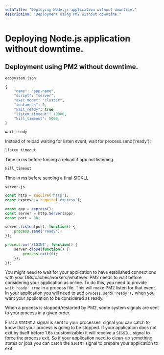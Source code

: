 ```yaml
---
metaTitle: "Deploying Node.js application without downtime."
description: "Deployment using PM2 without downtime."
---
```


# Deploying Node.js application without downtime.




## Deployment using PM2 without downtime.


`ecosystem.json`

```js
{
    "name": "app-name",
    "script": "server",
    "exec_mode": "cluster",
    "instances": 0,    
    "wait_ready": true
    "listen_timeout": 10000,
    "kill_timeout": 5000,
}

```

```js
wait_ready

```

Instead of reload waiting for listen event, wait for process.send('ready');

```js
listen_timeout

```

Time in ms before forcing a reload if app not listening.

```js
kill_timeout

```

Time in ms before sending a final SIGKLL.

`server.js`

```js
const http = require('http');
const express = require('express');

const app = express();
const server = http.Server(app);
const port = 80;

server.listen(port, function() {
    process.send('ready');
});

process.on('SIGINT', function() {
    server.close(function() {
        process.exit(0);
    });
});

```

You might need to wait for your application to have etablished connections with your DBs/caches/workers/whatever. PM2 needs to wait before considering your application as online. To do this, you need to provide `wait_ready: true` in a process file. This will make PM2 listen for that event. In your application you will need to add `process.send('ready');` when you want your application to be considered as ready.

When a process is stopped/restarted by PM2, some system signals are sent to your process in a given order.

First a `SIGINT` a signal is sent to your processes, signal you can catch to know that your process is going to be stopped. If your application does not exit by itself before 1.6s (customizable) it will receive a `SIGKILL` signal to force the process exit. So if your application need to clean-up something states or jobs you can catch the `SIGINT` signal to prepare your application to exit.

